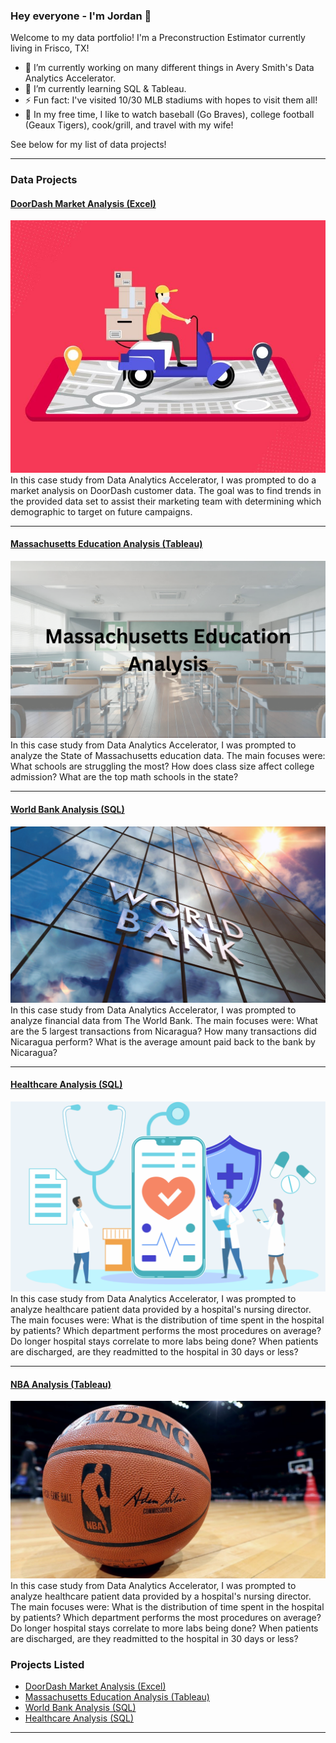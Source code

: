 ### Hey everyone - I'm Jordan 👋

Welcome to my data portfolio!
I'm a Preconstruction Estimator currently living in Frisco, TX!

- 🔭 I’m currently working on many different things in Avery Smith's Data Analytics Accelerator.
- 🌱 I’m currently learning SQL & Tableau.
- ⚡ Fun fact: I've visited 10/30 MLB stadiums with hopes to visit them all!
- 🎈 In my free time, I like to watch baseball (Go Braves), college football (Geaux Tigers), cook/grill, and travel with my wife!

See below for my list of data projects!

---
### Data Projects

#### [DoorDash Market Analysis (Excel)](https://www.linkedin.com/pulse/doordash-market-analysis-using-excel-jordan-temple-mba/)
<img src="images/Door_Dash_Photo.jfif?raw=true"/>
In this case study from Data Analytics Accelerator, I was prompted to do a market analysis on DoorDash customer data. The goal was to find trends in the provided data set to assist their marketing team with determining which demographic to target on future campaigns. 

---
#### [Massachusetts Education Analysis (Tableau)](https://www.linkedin.com/pulse/massachusetts-education-analysis-jordan-temple-mba/)
<img src="images/Massachusetts Education Analysis.png?raw=true"/>
In this case study from Data Analytics Accelerator, I was prompted to analyze the State of Massachusetts education data. The main focuses were:
What schools are struggling the most?
How does class size affect college admission?
What are the top math schools in the state? 

---
#### [World Bank Analysis (SQL)](https://www.linkedin.com/pulse/world-bank-analysis-using-sql-jordan-temple-mba/)
<img src="images/World_Bank.jpeg.jpeg?raw=true"/>
In this case study from Data Analytics Accelerator, I was prompted to analyze financial data from The World Bank. The main focuses were:
What are the 5 largest transactions from Nicaragua?
How many transactions did Nicaragua perform?
What is the average amount paid back to the bank by Nicaragua?

---
#### [Healthcare Analysis (SQL)](https://www.linkedin.com/pulse/healthcare-analysis-using-sql-jordan-temple-mba/)
<img src="images/healthcare_cover.png?raw=true"/>
In this case study from Data Analytics Accelerator, I was prompted to analyze healthcare patient data provided by a hospital's nursing director. The main focuses were:
What is the distribution of time spent in the hospital by patients?
Which department performs the most procedures on average?
Do longer hospital stays correlate to more labs being done?
When patients are discharged, are they readmitted to the hospital in 30 days or less?

---
#### [NBA Analysis (Tableau)](https://www.linkedin.com/pulse/nba-analysis-using-tableau-jordan-temple-mba/)
<img src="images/NBA.jpeg?raw=true"/>
In this case study from Data Analytics Accelerator, I was prompted to analyze healthcare patient data provided by a hospital's nursing director. The main focuses were:
What is the distribution of time spent in the hospital by patients?
Which department performs the most procedures on average?
Do longer hospital stays correlate to more labs being done?
When patients are discharged, are they readmitted to the hospital in 30 days or less?


### Projects Listed

- [DoorDash Market Analysis (Excel)](https://www.linkedin.com/pulse/doordash-market-analysis-using-excel-jordan-temple-mba/?trackingId=7nAhipoOZZK%2F0ONJ3W1mQA%3D%3D)
- [Massachusetts Education Analysis (Tableau)](https://www.linkedin.com/pulse/massachusetts-education-analysis-jordan-temple-mba/)
- [World Bank Analysis (SQL)](https://www.linkedin.com/pulse/world-bank-analysis-using-sql-jordan-temple-mba/)
- [Healthcare Analysis (SQL)](https://www.linkedin.com/pulse/healthcare-analysis-using-sql-jordan-temple-mba/)

---




